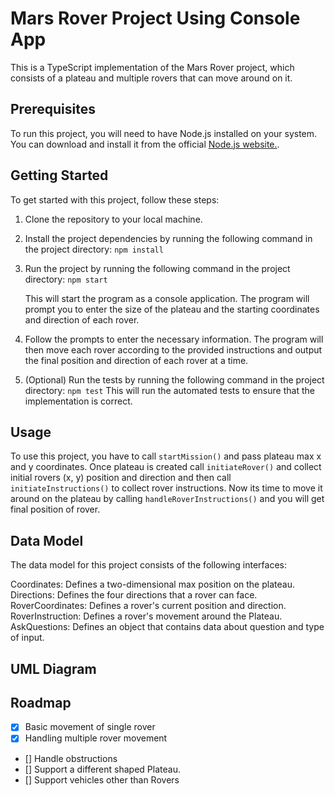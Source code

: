# Mars Rover Project Using Console App

This is a TypeScript implementation of the Mars Rover project, which consists of a plateau and multiple rovers that can move around on it.

## Prerequisites

To run this project, you will need to have Node.js installed on your system. You can download and install it from the official [Node.js website.](https://nodejs.org/en/).

## Getting Started

To get started with this project, follow these steps:

1. Clone the repository to your local machine.

2. Install the project dependencies by running the following command in the project directory:
   `npm install`
3. Run the project by running the following command in the project directory:
   `npm start`

   This will start the program as a console application. The program will prompt you to enter the size of the plateau and the starting coordinates and direction of each rover.

4. Follow the prompts to enter the necessary information. The program will then move each rover according to the provided instructions and output the final position and direction of each rover at a time.

5. (Optional) Run the tests by running the following command in the project directory:
   `npm test`
   This will run the automated tests to ensure that the implementation is correct.

## Usage

To use this project, you have to call `startMission()` and pass plateau max x and y coordinates. Once plateau is created call `initiateRover()` and collect initial rovers (x, y) position and direction and then call `initiateInstructions()` to collect rover instructions. Now its time to move it around on the plateau by calling `handleRoverInstructions()` and you will get final position of rover.

## Data Model

The data model for this project consists of the following interfaces:

Coordinates: Defines a two-dimensional max position on the plateau.
Directions: Defines the four directions that a rover can face.
RoverCoordinates: Defines a rover's current position and direction.
RoverInstruction: Defines a rover's movement around the Plateau.
AskQuestions: Defines an object that contains data about question and type of input.

## UML Diagram

## Roadmap

- [x] Basic movement of single rover
- [x] Handling multiple rover movement
- [] Handle obstructions
- [] Support a different shaped Plateau.
- [] Support vehicles other than Rovers
